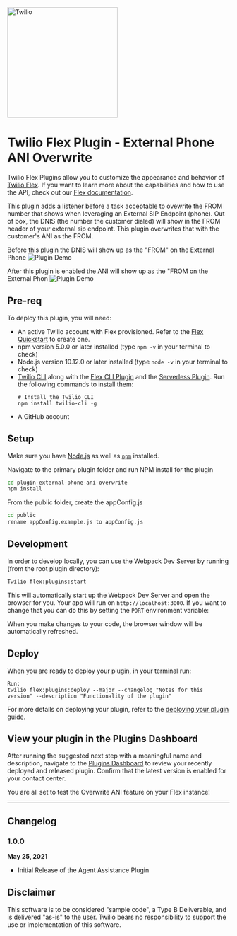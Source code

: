 <a  href="https://www.twilio.com">
<img  src="https://static0.twilio.com/marketing/bundles/marketing/img/logos/wordmark-red.svg"  alt="Twilio"  width="250"  />
</a>


# Twilio Flex Plugin - External Phone ANI Overwrite

Twilio Flex Plugins allow you to customize the appearance and behavior of [Twilio Flex](https://www.twilio.com/flex). If you want to learn more about the capabilities and how to use the API, check out our [Flex documentation](https://www.twilio.com/docs/flex).

This plugin adds a listener before a task acceptable to ovewrite the FROM number that shows when leveraging an External SIP Endpoint (phone).  Out of box, the DNIS (the number the customer dialed) will show in the FROM header of your external sip endpoint.  This plugin overwrites that with the customer's ANI as the FROM.


Before this plugin the DNIS will show up as the "FROM" on the External Phone
![Plugin Demo](TBD)

After this plugin is enabled the ANI will show up as the "FROM on the External Phon
![Plugin Demo](TBD)

## Pre-req

To deploy this plugin, you will need:

- An active Twilio account with Flex provisioned. Refer to the [Flex Quickstart](https://www.twilio.com/docs/flex/quickstart/flex-basics#sign-up-for-or-sign-in-to-twilio-and-create-a-new-flex-project") to create one.
- npm version 5.0.0 or later installed (type `npm -v` in your terminal to check)
- Node.js version 10.12.0 or later installed (type `node -v` in your terminal to check)
- [Twilio CLI](https://www.twilio.com/docs/twilio-cli/quickstart#install-twilio-cli) along with the [Flex CLI Plugin](https://www.twilio.com/docs/twilio-cli/plugins#available-plugins) and the [Serverless Plugin](https://www.twilio.com/docs/twilio-cli/plugins#available-plugins). Run the following commands to install them:
  ```
  # Install the Twilio CLI
  npm install twilio-cli -g
  ```
- A GitHub account

## Setup

Make sure you have [Node.js](https://nodejs.org) as well as [`npm`](https://npmjs.com) installed.

Navigate to the primary plugin folder and run NPM install for the plugin
```bash
cd plugin-external-phone-ani-overwrite
npm install
```

From the public folder, create the appConfig.js
```bash
cd public
rename appConfig.example.js to appConfig.js
```

## Development

In order to develop locally, you can use the Webpack Dev Server by running (from the root plugin directory):

```bash
Twilio flex:plugins:start
```

This will automatically start up the Webpack Dev Server and open the browser for you. Your app will run on `http://localhost:3000`. If you want to change that you can do this by setting the `PORT` environment variable:

When you make changes to your code, the browser window will be automatically refreshed.

## Deploy

When you are ready to deploy your plugin, in your terminal run:
```
Run: 
twilio flex:plugins:deploy --major --changelog "Notes for this version" --description "Functionality of the plugin"
```
For more details on deploying your plugin, refer to the [deploying your plugin guide](https://www.twilio.com/docs/flex/plugins#deploying-your-plugin).

## View your plugin in the Plugins Dashboard

After running the suggested next step with a meaningful name and description, navigate to the [Plugins Dashboard](https://flex.twilio.com/admin/) to review your recently deployed and released plugin. Confirm that the latest version is enabled for your contact center.

You are all set to test the Overwrite ANI feature on your Flex instance!


---

## Changelog

### 1.0.0

**May 25, 2021**

- Initial Release of the Agent Assistance Plugin


## Disclaimer
This software is to be considered "sample code", a Type B Deliverable, and is delivered "as-is" to the user. Twilio bears no responsibility to support the use or implementation of this software.